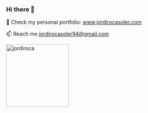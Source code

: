 ### Hi there 👋


🔭 Check my personal portfolio: www.jordirocasoler.com

📫 Reach me jordirocasoler94@gmail.com

<img height="170px" src="https://github-readme-stats.vercel.app/api/top-langs/?username=jordiroca94&layout=compact&theme=vue&hide_border=true" alt="jordiroca" />


